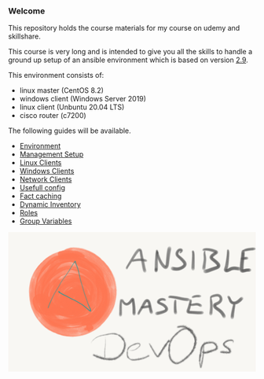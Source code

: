 ### Welcome

This repository holds the course materials for my course on udemy and skillshare.

This course is very long and is intended to give you all the skills to handle a ground up setup of an ansible environment which is based on version [2.9](https://docs.ansible.com/ansible/2.9/index.html).

This environment consists of:
- linux master (CentOS 8.2)
- windows client (Windows Server 2019)
- linux client (Unbuntu 20.04 LTS)
- cisco router (c7200)

The following guides will be available.
- [Environment](/guides/env.md)
- [Management Setup](/guides/amas.md)
- [Linux Clients](/guides/lin.md)
- [Windows Clients](/guides/win.md)
- [Network Clients](/guides/net.md)
- [Usefull config](/guides/usefull.md)
- [Fact caching](/guides/fact_cache.md)
- [Dynamic Inventory](/guides/dyn.md)
- [Roles](/guides/roles.md)
- [Group Variables](/guides/groupvars.md)

![intro](/pics/Intro.png)
